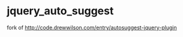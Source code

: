jquery_auto_suggest
===================

fork of http://code.drewwilson.com/entry/autosuggest-jquery-plugin
